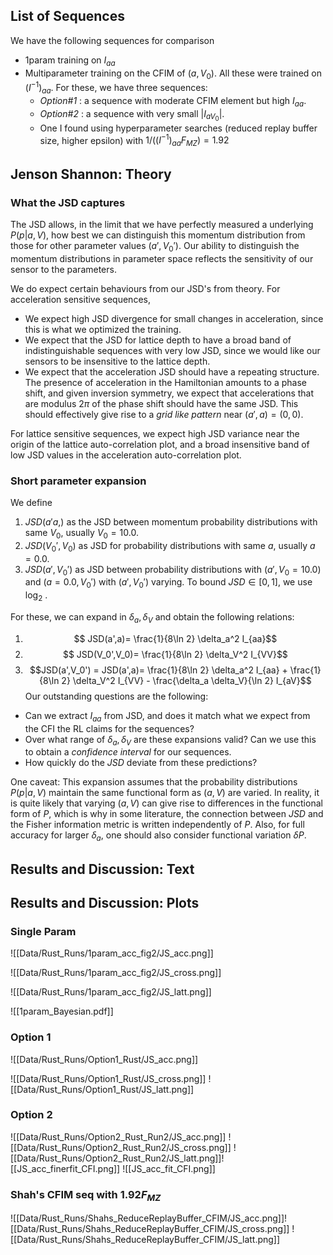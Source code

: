 ## List of Sequences
We have the following sequences for comparison
- 1param training on $I_{aa}$ 
- Multiparameter training on the CFIM of $(a,V_0)$. All these were trained on $(I^{-1})_{aa}$. For these, we have three sequences:
	- _Option#1_ : a sequence with moderate CFIM element but high $I_{aa}$.
	- _Option#2_ : a sequence with very small $|I_{aV_0}|$.
	- One I found using hyperparameter searches (reduced replay buffer size, higher epsilon) with $1/((I^{-1})_{aa}F_{MZ})=1.92$
## Jenson Shannon: Theory

### What the JSD captures
The JSD allows, in the limit that we have perfectly measured a underlying $P(p|a,V)$, how best we can distinguish this momentum distribution from those for other parameter values $(a',V_0')$. Our ability to distinguish the momentum distributions in parameter space reflects the sensitivity of our sensor to the parameters.

We do expect certain behaviours from our JSD's from theory. For acceleration sensitive sequences,
- We expect high JSD divergence for small changes in acceleration, since this is what we optimized the training.
- We expect that the JSD for lattice depth to have a broad band of indistinguishable sequences with very low JSD, since we would like our sensors to be insensitive to the lattice depth.
- We expect that the acceleration JSD should have  a repeating structure. The presence of acceleration in the Hamiltonian amounts to a phase shift, and given inversion symmetry, we expect that accelerations that are modulus $2\pi$ of the phase shift should have the same JSD. This should effectively give rise to a _grid like pattern_ near $(a',a)=(0, 0)$.

For lattice sensitive sequences, we expect high JSD variance near the origin of the lattice auto-correlation plot, and a broad insensitive band of low JSD values in the acceleration auto-correlation plot.

### Short parameter expansion

We define
1. $JSD(a'a,)$ as the JSD between momentum probability distributions with same $V_0$, usually $V_0=10.0$. 
2. $JSD(V_0',V_0)$ as JSD for probability distributions with same $a$, usually $a=0.0$.
3. $JSD(a',V_0')$ as JSD between probability distributions with $(a', V_0=10.0)$ and $(a=0.0, V_0')$ with $(a',V_0')$ varying.
To bound $JSD\in [0,1]$, we use $\log_2$ .

For these, we can expand in $\delta_a, \delta_V$ and obtain the following relations:
1. $$ JSD(a',a)= \frac{1}{8\ln 2} \delta_a^2 I_{aa}$$
2. $$ JSD(V_0',V_0)= \frac{1}{8\ln 2} \delta_V^2 I_{VV}$$
3. $$JSD(a',V_0') =  JSD(a',a)= \frac{1}{8\ln 2} \delta_a^2 I_{aa} + \frac{1}{8\ln 2} \delta_V^2 I_{VV} - \frac{\delta_a \delta_V}{\ln 2} I_{aV}$$
Our outstanding questions are the following:
- Can we extract $I_{aa}$ from JSD, and does it match what we expect from the CFI the RL claims for the sequences?
- Over what range of $\delta_a,\delta_V$ are these expansions valid? Can we use this to obtain a _confidence interval_ for our sequences.
- How quickly do the $JSD$ deviate from these predictions?

One caveat:
This expansion assumes that the probability distributions $P(p|a,V)$ maintain the same functional form as $(a,V)$ are varied. In reality, it is quite likely that varying $(a,V)$ can give rise to differences in the functional form of $P$, which is why in some literature, the connection between $JSD$ and the Fisher information metric is written independently of $P$. Also, for full accuracy for larger $\delta_a$, one should also consider functional variation $\delta P$.


## Results and Discussion: Text

<div style="page-break-after: always;"></div>

## Results and Discussion: Plots

### Single Param


![[Data/Rust_Runs/1param_acc_fig2/JS_acc.png]]

![[Data/Rust_Runs/1param_acc_fig2/JS_cross.png]]


![[Data/Rust_Runs/1param_acc_fig2/JS_latt.png]]

![[1param_Bayesian.pdf]]

### Option 1

![[Data/Rust_Runs/Option1_Rust/JS_acc.png]]

![[Data/Rust_Runs/Option1_Rust/JS_cross.png]]
![[Data/Rust_Runs/Option1_Rust/JS_latt.png]]



### Option 2
![[Data/Rust_Runs/Option2_Rust_Run2/JS_acc.png]]
![[Data/Rust_Runs/Option2_Rust_Run2/JS_cross.png]]
![[Data/Rust_Runs/Option2_Rust_Run2/JS_latt.png]]![[JS_acc_finerfit_CFI.png]]
![[JS_acc_fit_CFI.png]]
### Shah's CFIM seq with $1.92F_{MZ}$
![[Data/Rust_Runs/Shahs_ReduceReplayBuffer_CFIM/JS_acc.png]]![[Data/Rust_Runs/Shahs_ReduceReplayBuffer_CFIM/JS_cross.png]]
![[Data/Rust_Runs/Shahs_ReduceReplayBuffer_CFIM/JS_latt.png]]
